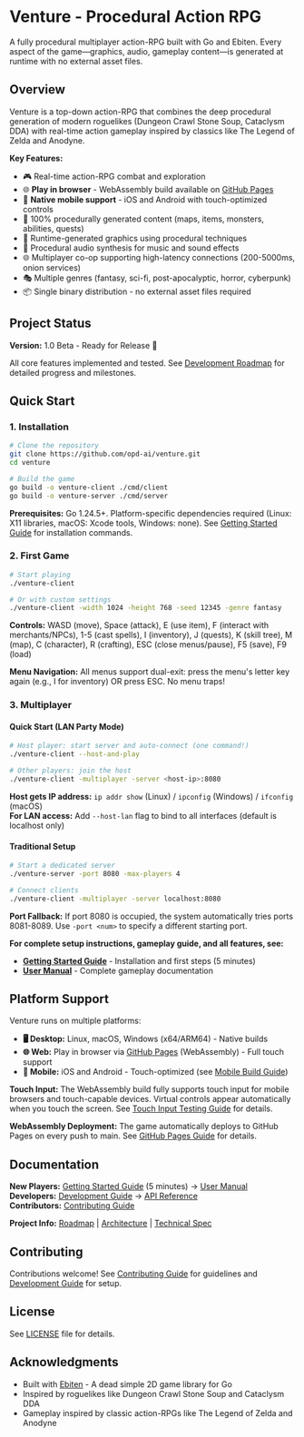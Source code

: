 # Venture - Procedural Action RPG

A fully procedural multiplayer action-RPG built with Go and Ebiten. Every aspect of the game—graphics, audio, gameplay content—is generated at runtime with no external asset files.

## Overview

Venture is a top-down action-RPG that combines the deep procedural generation of modern roguelikes (Dungeon Crawl Stone Soup, Cataclysm DDA) with real-time action gameplay inspired by classics like The Legend of Zelda and Anodyne.

**Key Features:**
- 🎮 Real-time action-RPG combat and exploration
- 🌐 **Play in browser** - WebAssembly build available on [GitHub Pages](https://opd-ai.github.io/venture/)
- 📱 **Native mobile support** - iOS and Android with touch-optimized controls
- 🎲 100% procedurally generated content (maps, items, monsters, abilities, quests)
- 🎨 Runtime-generated graphics using procedural techniques
- 🎵 Procedural audio synthesis for music and sound effects
- 🌐 Multiplayer co-op supporting high-latency connections (200-5000ms, onion services)
- 🎭 Multiple genres (fantasy, sci-fi, post-apocalyptic, horror, cyberpunk)
- 📦 Single binary distribution - no external asset files required

## Project Status

**Version:** 1.0 Beta - Ready for Release 🎉

All core features implemented and tested. See [Development Roadmap](docs/ROADMAP.md) for detailed progress and milestones.

## Quick Start

### 1. Installation

```bash
# Clone the repository
git clone https://github.com/opd-ai/venture.git
cd venture

# Build the game
go build -o venture-client ./cmd/client
go build -o venture-server ./cmd/server
```

**Prerequisites:** Go 1.24.5+. Platform-specific dependencies required (Linux: X11 libraries, macOS: Xcode tools, Windows: none). See [Getting Started Guide](docs/GETTING_STARTED.md) for installation commands.

### 2. First Game

```bash
# Start playing
./venture-client

# Or with custom settings
./venture-client -width 1024 -height 768 -seed 12345 -genre fantasy
```

**Controls:** WASD (move), Space (attack), E (use item), F (interact with merchants/NPCs), 1-5 (cast spells), I (inventory), J (quests), K (skill tree), M (map), C (character), R (crafting), ESC (close menus/pause), F5 (save), F9 (load)

**Menu Navigation:** All menus support dual-exit: press the menu's letter key again (e.g., I for inventory) OR press ESC. No menu traps!

### 3. Multiplayer

#### Quick Start (LAN Party Mode)
```bash
# Host player: start server and auto-connect (one command!)
./venture-client --host-and-play

# Other players: join the host
./venture-client -multiplayer -server <host-ip>:8080
```

**Host gets IP address:** `ip addr show` (Linux) / `ipconfig` (Windows) / `ifconfig` (macOS)  
**For LAN access:** Add `--host-lan` flag to bind to all interfaces (default is localhost only)

#### Traditional Setup
```bash
# Start a dedicated server
./venture-server -port 8080 -max-players 4

# Connect clients
./venture-client -multiplayer -server localhost:8080
```

**Port Fallback:** If port 8080 is occupied, the system automatically tries ports 8081-8089. Use `-port <num>` to specify a different starting port.

**For complete setup instructions, gameplay guide, and all features, see:**
- **[Getting Started Guide](docs/GETTING_STARTED.md)** - Installation and first steps (5 minutes)
- **[User Manual](docs/USER_MANUAL.md)** - Complete gameplay documentation

## Platform Support

Venture runs on multiple platforms:

- **🖥️ Desktop:** Linux, macOS, Windows (x64/ARM64) - Native builds
- **🌐 Web:** Play in browser via [GitHub Pages](https://opd-ai.github.io/venture/) (WebAssembly) - Full touch support
- **📱 Mobile:** iOS and Android - Touch-optimized (see [Mobile Build Guide](docs/MOBILE_BUILD.md))

**Touch Input:**
The WebAssembly build fully supports touch input for mobile browsers and touch-capable devices. Virtual controls appear automatically when you touch the screen. See [Touch Input Testing Guide](docs/TESTING_TOUCH_INPUT.md) for details.

**WebAssembly Deployment:**
The game automatically deploys to GitHub Pages on every push to main. See [GitHub Pages Guide](docs/GITHUB_PAGES.md) for details.

## Documentation

**New Players:** [Getting Started Guide](docs/GETTING_STARTED.md) (5 minutes) → [User Manual](docs/USER_MANUAL.md)  
**Developers:** [Development Guide](docs/DEVELOPMENT.md) → [API Reference](docs/API_REFERENCE.md)  
**Contributors:** [Contributing Guide](docs/CONTRIBUTING.md)

**Project Info:** [Roadmap](docs/ROADMAP.md) | [Architecture](docs/ARCHITECTURE.md) | [Technical Spec](docs/TECHNICAL_SPEC.md)

## Contributing

Contributions welcome! See [Contributing Guide](docs/CONTRIBUTING.md) for guidelines and [Development Guide](docs/DEVELOPMENT.md) for setup.

## License

See [LICENSE](LICENSE) file for details.

## Acknowledgments

- Built with [Ebiten](https://ebiten.org/) - A dead simple 2D game library for Go
- Inspired by roguelikes like Dungeon Crawl Stone Soup and Cataclysm DDA
- Gameplay inspired by classic action-RPGs like The Legend of Zelda and Anodyne
